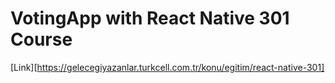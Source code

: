# VotingApp with React Native 301 Course
[Link][https://gelecegiyazanlar.turkcell.com.tr/konu/egitim/react-native-301]
